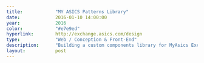 ```yaml
---
title:            "MY ASICS Patterns Library"
date:             2016-01-10 14:00:00
year:             2016
color:            "#e7e9ed"
hyperlink:        http://exchange.asics.com/design
type:             "Web / Conception & Front-End"
description:      "Building a custom components library for MyAsics Exchange."
layout:           post
---
```



